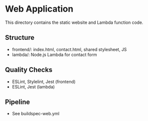 # Web Application

This directory contains the static website and Lambda function code.

## Structure
- frontend/: index.html, contact.html, shared stylesheet, JS
- lambda/: Node.js Lambda for contact form

## Quality Checks
- ESLint, Stylelint, Jest (frontend)
- ESLint, Jest (lambda)

## Pipeline
- See buildspec-web.yml
